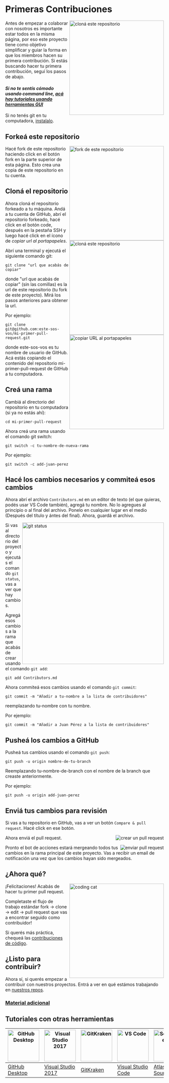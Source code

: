 # Primeras Contribuciones

<img align="right" width="300" src="https://cpfiuna.github.io/recursos/Imagenes/Logos/cpf-logo.png" alt="cloná este repositorio" />

Antes de empezar a colaborar con nosotros es importante estar todos en la misma página, por eso este proyecto tiene como objetivo simplificar y guiar la forma en que los miembros hacen su primera contribución. Si estás buscando hacer tu primera contribución, seguí los pasos de abajo.

#### *Si no te sentís cómodo usando command line, [acá hay tutoriales usando herramientas GUI](#Tutoriales-con-otras-herramientas)*

Si no tenés git en tu computadora, [instalalo](https://docs.github.com/en/get-started/quickstart/set-up-git).

## Forkeá este repositorio

<img align="right" width="300" src="https://cpfiuna.github.io/recursos/mi-primer-pr/images/fork.png" alt="fork de este repositorio" />

Hacé fork de este repositorio haciendo click en el botón fork en la parte superior de esta página. Esto crea una copia de este repositorio en tu cuenta.

## Cloná el repositorio

<img align="right" width="300" src="https://cpfiuna.github.io/recursos/mi-primer-pr/images/clone.png" alt="cloná este repositorio" />

Ahora cloná el repositorio forkeado a tu máquina. Andá a tu cuenta de GitHub, abrí el repositorio forkeado, hacé click en el botón code, después en la pestaña SSH y luego hacé click en el ícono de *copiar url al portapapeles*.

Abrí una terminal y ejecutá el siguiente comando git:

```
git clone "url que acabás de copiar"
```
donde "url que acabás de copiar" (sin las comillas) es la url de este repositorio (tu fork de este proyecto). Mirá los pasos anteriores para obtener la url.

<img align="right" width="300" src="https://cpfiuna.github.io/recursos/mi-primer-pr/images/copy-to-clipboard.png" alt="copiar URL al portapapeles" />

Por ejemplo:

```
git clone git@github.com:este-sos-vos/mi-primer-pull-request.git
```
donde este-sos-vos es tu nombre de usuario de GitHub. Acá estás copiando el contenido del repositorio mi-primer-pull-request de GitHub a tu computadora.

## Creá una rama

Cambiá al directorio del repositorio en tu computadora (si ya no estás ahí):

```
cd mi-primer-pull-request
```
Ahora creá una rama usando el comando git switch:
```
git switch -c tu-nombre-de-nueva-rama
```

Por ejemplo:
```
git switch -c add-juan-perez
```

## Hacé los cambios necesarios y commiteá esos cambios

Ahora abrí el archivo `Contributors.md` en un editor de texto (el que quieras, podés usar VS Code también), agregá tu nombre. No lo agregues al principio o al final del archivo. Ponelo en cualquier lugar en el medio (Después del título y ántes del final). Ahora, guardá el archivo.

<img align="right" width="450" src="https://cpfiuna.github.io/recursos/mi-primer-pr/images/git-status.png" alt="git status" />

Si vas al directorio del proyecto y ejecutás el comando `git status`, vas a ver que hay cambios.

Agregá esos cambios a la rama que acabás de crear usando el comando `git add`:

```
git add Contributors.md
```

Ahora commiteá esos cambios usando el comando `git commit`:
```
git commit -m "Añadir a tu-nombre a la lista de contribuidores"
```
reemplazando tu-nombre con tu nombre.

Por ejemplo:
```
git commit -m "Añadir a Juan Pérez a la lista de contribuidores"
```

## Pusheá los cambios a GitHub

Pusheá tus cambios usando el comando `git push`:
```
git push -u origin nombre-de-tu-branch
```
Reemplazando tu-nombre-de-branch con el nombre de la branch que creaste anteriormente.

Por ejemplo:
```
git push -u origin add-juan-perez
```

## Enviá tus cambios para revisión

Si vas a tu repositorio en GitHub, vas a ver un botón `Compare & pull request`. Hacé click en ese botón.

<img style="float: right;" src="https://cpfiuna.github.io/recursos/mi-primer-pr/images/compare-and-pull.png" alt="crear un pull request" />

Ahora enviá el pull request.

<img style="float: right;" src="https://cpfiuna.github.io/recursos/mi-primer-pr/images/submit-pull-request.png" alt="enviar pull request" />

Pronto el bot de acciones estará mergeando todos tus cambios en la rama principal de este proyecto. Vas a recibir un email de notificación una vez que los cambios hayan sido mergeados.

## ¿Ahora qué?

<img align="right" width="300" src="https://cpfiuna.github.io/recursos/mi-primer-pr/cat_code.gif" alt="coding cat" />

¡Felicitaciones! Acabás de hacer tu primer pull request.

Completaste el flujo de trabajo estándar fork -> clone -> edit -> pull request que vas a encontrar seguido como contribuidor!

Si querés más práctica, chequeá las [contribuciones de código](https://github.com/cpfiuna/contribuciones-de-codigo).

## ¿Listo para contribuir?

Ahora sí, si querés empezar a contribuir con nuestros proyectos. Entrá a ver en qué estámos trabajando en [nuestros repos](https://github.com/orgs/cpfiuna/repositories).

### [Material adicional](../additional-material/git_workflow_scenarios/additional-material.md)

## Tutoriales con otras herramientas

| <a href="../gui-tool-tutorials/github-desktop-tutorial.md"><img alt="GitHub Desktop" src="https://desktop.github.com/images/desktop-icon.svg" width="100"></a> | <a href="../gui-tool-tutorials/github-windows-vs2017-tutorial.md"><img alt="Visual Studio 2017" src="https://upload.wikimedia.org/wikipedia/commons/c/cd/Visual_Studio_2017_Logo.svg" width="100"></a> | <a href="../gui-tool-tutorials/gitkraken-tutorial.md"><img alt="GitKraken" src="https://firstcontributions.github.io/assets/gui-tool-tutorials/gitkraken-tutorial/gk-icon.png" width="100"></a> | <a href="../gui-tool-tutorials/github-windows-vs-code-tutorial.md"><img alt="VS Code" src="https://upload.wikimedia.org/wikipedia/commons/1/1c/Visual_Studio_Code_1.35_icon.png" width=100></a> | <a href="../gui-tool-tutorials/sourcetree-macos-tutorial.md"><img alt="Sourcetree App" src="https://wac-cdn.atlassian.com/dam/jcr:81b15cde-be2e-4f4a-8af7-9436f4a1b431/Sourcetree-icon-blue.svg" width=100></a> | <a href="../gui-tool-tutorials/github-windows-intellij-tutorial.md"><img alt="IntelliJ IDEA" src="https://upload.wikimedia.org/wikipedia/commons/thumb/9/9c/IntelliJ_IDEA_Icon.svg/512px-IntelliJ_IDEA_Icon.svg.png" width=100></a> |
| --- | --- | --- | --- | --- | --- |
| [GitHub Desktop](../gui-tool-tutorials/github-desktop-tutorial.md) | [Visual Studio 2017](../gui-tool-tutorials/github-windows-vs2017-tutorial.md) | [GitKraken](../gui-tool-tutorials/gitkraken-tutorial.md) | [Visual Studio Code](../gui-tool-tutorials/github-windows-vs-code-tutorial.md) | [Atlassian Sourcetree](../gui-tool-tutorials/sourcetree-macos-tutorial.md) | [IntelliJ IDEA](../gui-tool-tutorials/github-windows-intellij-tutorial.md) |